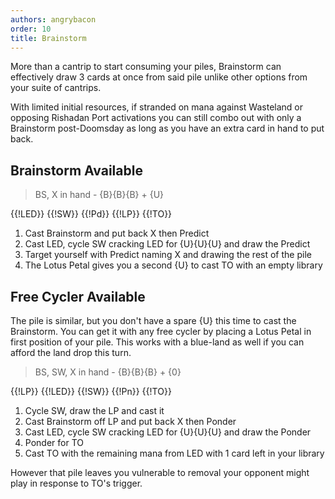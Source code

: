 ```yaml
---
authors: angrybacon
order: 10
title: Brainstorm
---
```


More than a cantrip to start consuming your piles, Brainstorm can effectively
draw 3 cards at once from said pile unlike other options from your suite of
cantrips.

With limited initial resources, if stranded on mana against Wasteland or
opposing Rishadan Port activations you can still combo out with only a
Brainstorm post-Doomsday as long as you have an extra card in hand to put back.

## Brainstorm Available

> BS, X in hand - {B}{B}{B} + {U}

<row variant="pile">{{!LED}} {{!SW}} {{!Pd}} {{!LP}} {{!TO}}</row>

1. Cast Brainstorm and put back X then Predict
1. Cast LED, cycle SW cracking LED for {U}{U}{U} and draw the Predict
1. Target yourself with Predict naming X and drawing the rest of the pile
1. The Lotus Petal gives you a second {U} to cast TO with an empty library

## Free Cycler Available

The pile is similar, but you don't have a spare {U} this time to cast the
Brainstorm. You can get it with any free cycler by placing a Lotus Petal in
first position of your pile. This works with a blue-land as well if you can
afford the land drop this turn.

> BS, SW, X in hand - {B}{B}{B} + {0}

<row variant="pile">{{!LP}} {{!LED}} {{!SW}} {{!Pn}} {{!TO}}</row>

1. Cycle SW, draw the LP and cast it
1. Cast Brainstorm off LP and put back X then Ponder
1. Cast LED, cycle SW cracking LED for {U}{U}{U} and draw the Ponder
1. Ponder for TO
1. Cast TO with the remaining mana from LED with 1 card left in your library

However that pile leaves you vulnerable to removal your opponent might play in
response to TO's trigger.
